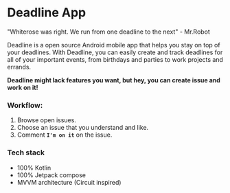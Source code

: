 # Deadline App

"Whiterose was right. We run from one deadline to the next" - Mr.Robot

Deadline is a open source Android mobile app that helps you stay on top of your deadlines. With Deadline, you can easily create and track deadlines for all of your important events, from birthdays and parties to work projects and errands.

**Deadline might lack features you want, but hey, you can create issue and work on it!**

### Workflow:

1. Browse open issues.
2. Choose an issue that you understand and like.
3. Comment **`I'm on it`** on the issue.

### Tech stack
- 100% Kotlin
- 100% Jetpack compose
- MVVM architecture (Circuit inspired)
